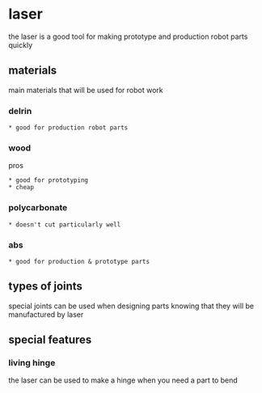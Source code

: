 # laser

the laser is a good tool for making prototype and production robot parts quickly

## materials

main materials that will be used for robot work

### delrin

	* good for production robot parts

### wood
pros

	* good for prototyping
	* cheap

### polycarbonate

	* doesn't cut particularly well

### abs
	
	* good for production & prototype parts


## types of joints

special joints can be used when designing parts knowing that they will be manufactured by laser

## special features

### living hinge
the laser can be used to make a hinge when you need a part to bend